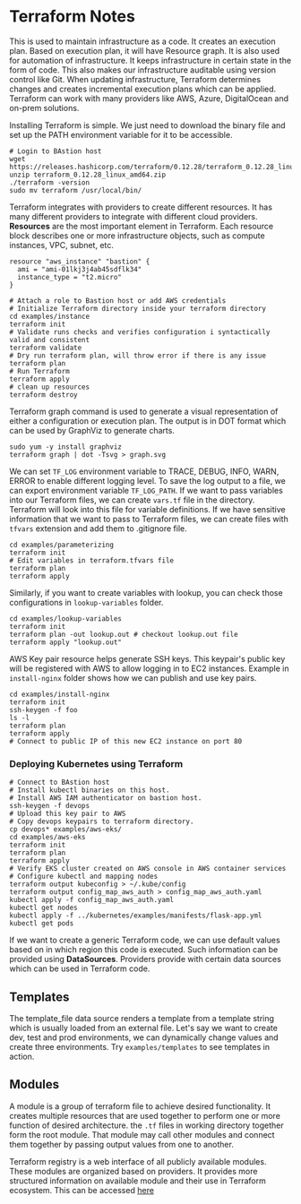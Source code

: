 # Terraform Notes

This is used to maintain infrastructure as a code. It creates an execution plan. Based on execution plan, it will have Resource graph. It is also used for automation of infrastructure. It keeps infrastructure in certain state in the form of code. This also makes our infrastructure auditable using version control like Git. When updating infrastructure, Terraform determines changes and creates incremental execution plans which can be applied. Terraform can work with many providers like AWS, Azure, DigitalOcean and on-prem solutions.

Installing Terraform is simple. We just need to download the binary file and set up the PATH environment variable for it to be accessible.

```shell
# Login to BAstion host
wget https://releases.hashicorp.com/terraform/0.12.28/terraform_0.12.28_linux_amd64.zip
unzip terraform_0.12.28_linux_amd64.zip
./terraform -version
sudo mv terraform /usr/local/bin/
```

Terraform integrates with providers to create different resources. It has many different providers to integrate with different cloud providers. **Resources** are the most important element in Terraform. Each resource block describes one or more infrastructure objects, such as compute instances, VPC, subnet, etc.

```golang
resource "aws_instance" "bastion" {
  ami = "ami-01lkj3j4ab45sdflk34"
  instance_type = "t2.micro"
}
```

```shell
# Attach a role to Bastion host or add AWS credentials
# Initialize Terraform directory inside your terraform directory
cd examples/instance
terraform init
# Validate runs checks and verifies configuration i syntactically valid and consistent
terraform validate
# Dry run terraform plan, will throw error if there is any issue
terraform plan
# Run Terraform
terraform apply
# clean up resources
terraform destroy
```

Terraform graph command is used to generate a visual representation of either a configuration or execution plan. The output is in DOT format which can be used by GraphViz to generate charts.

```shell
sudo yum -y install graphviz
terraform graph | dot -Tsvg > graph.svg
```

We can set `TF_LOG` environment variable to TRACE, DEBUG, INFO, WARN, ERROR to enable different logging level. To save the log output to a file, we can export environment variable `TF_LOG_PATH`. If we want to pass variables into our Terraform files, we can create `vars.tf` file in the directory. Terraform will look into this file for variable definitions. If we have sensitive information that we want to pass to Terraform files, we can create files with `tfvars` extension and add them to .gitignore file.

```shell
cd examples/parameterizing
terraform init
# Edit variables in terraform.tfvars file
terraform plan
terraform apply
```

Similarly, if you want to create variables with lookup, you can check those configurations in `lookup-variables` folder.

```shell
cd examples/lookup-variables
terraform init
terraform plan -out lookup.out # checkout lookup.out file
terraform apply "lookup.out"
```

AWS Key pair resource helps generate SSH keys. This keypair's public key will be registered with AWS to allow logging in to EC2 instances. Example in `install-nginx` folder shows how we can publish and use key pairs.

```shell
cd examples/install-nginx
terraform init
ssh-keygen -f foo
ls -l
terraform plan
terraform apply
# Connect to public IP of this new EC2 instance on port 80
```

### Deploying Kubernetes using Terraform

```shell
# Connect to BAstion host 
# Install kubectl binaries on this host.
# Install AWS IAM authenticator on bastion host.
ssh-keygen -f devops
# Upload this key pair to AWS
# Copy devops keypairs to terraform directory.
cp devops* examples/aws-eks/
cd examples/aws-eks
terraform init
terraform plan
terraform apply
# Verify EKS cluster created on AWS console in AWS container services
# Configure kubectl and mapping nodes
terraform output kubeconfig > ~/.kube/config
terraform output config_map_aws_auth > config_map_aws_auth.yaml
kubectl apply -f config_map_aws_auth.yaml
kubectl get nodes
kubectl apply -f ../kubernetes/examples/manifests/flask-app.yml
kubectl get pods
```

If we want to create a generic Terraform code, we can use default values based on in which region this code is executed. Such information can be provided using **DataSources**. Providers provide with certain data sources which can be used in Terraform code.

## Templates

The template_file  data source renders a template from a template string which is usually loaded from an external file. Let's say we want to create dev, test and prod environments, we can dynamically change values and create three environments. Try `examples/templates` to see templates in action.

## Modules

A module is a group of terraform file to achieve desired functionality. It creates multiple resources that are used together to perform one or more function of desired architecture. the `.tf` files in working directory together form the root module. That module may call other modules and connect them together by passing output values from one to another.

Terraform registry is a web interface of all publicly available modules. These modules are organized based on providers. It provides more structured information on available module and their use in Terraform ecosystem. This can be accessed [here](https://registry.terraform.io)
